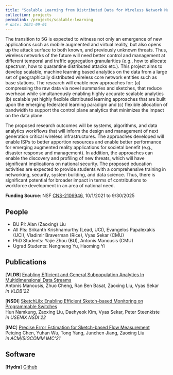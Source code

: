 ```yaml
---
title: "Scalable Learning from Distributed Data for Wireless Network Management"
collection: projects
permalink: /projects/scalable-learning
# date: 2021-09-01
---
```


The transition to 5G is expected to witness not only an emergence of new applications such as mobile augmented and virtual reality, but also opens up the attack surface to both known, and previously unknown threats. Thus, wireless networks of the future will need better control and management at different temporal and traffic aggregation granularities (e.g., how to allocate spectrum, how to quarantine distributed attacks etc.). This project aims to develop scalable, machine learning based analytics on the data from a large set of geographically distributed wireless core network entities such as base stations. The research will enable new approaches for: (a) compressing the raw data via novel summaries and sketches, that reduce overhead while simultaneously enabling highly accurate scalable analytics (b) scalable yet highly flexible distributed learning approaches that are built upon the emerging federated learning paradigm and (c) flexible allocation of bandwidth to support the control plane analytics that minimizes the impact on the data plane.

The proposed research outcomes will be systems, algorithms, and data analytics workflows that will inform the design and management of next generation critical wireless infrastructures. The approaches developed will enable ISPs to better apportion resources and enable better performance for emerging augmented reality applications for societal benefit (e.g., disaster response and management). In addition, the approaches can enable the discovery and profiling of new threats, which will have significant implications on national security. The proposed education activities are expected to provide students with a comprehensive training in networking, security, system building, and data science. Thus, there is significant potential for broader impact in terms of contributions to workforce development in an area of national need.

**Funding Source**: NSF [CNS-2106946](https://www.nsf.gov/awardsearch/showAward?AWD_ID=2106946), 10/1/2021 to 9/30/2025

People
------
* BU PI: Alan (Zaoxing) Liu
* All PIs: Srikanth Krishnamurthy (Lead, UCI), Evangelos Papalexakis (UCI), Vladimir Braverman (Rice), Vyas Sekar (CMU)
* PhD Students: Yajie Zhou (BU), Antonis Manousis (CMU)
* Ugrad Students: Nengneng Yu, Haoming Yi

Publications
------
[**VLDB**] [Enabling Efficient and General Subpopulation Analytics In Multidimensional Data Streams](/papers/2022/VLDB22_Hydra.pdf)  
Antonis Manousis, Zhuo Cheng, Ran Ben Basat, Zaoxing Liu, Vyas Sekar  
*in VLDB'22*

[**NSDI**] [SketchLib: Enabling Efficient Sketch-based Monitoring on Programmable Switches](/papers/2022/NSDI2022_SketchLib.pdf)  
Hun Namkung, Zaoxing Liu, Daehyeok Kim, Vyas Sekar, Peter Steenkiste  
*in USENIX NSDI'22*

[**IMC**] [Precise Error Estimation for Sketch-based Flow Measurement](/papers/2021/IMC21_ErrorEstimation.pdf)  
Peiqing Chen, Yuhan Wu, Tong Yang, Junchen Jiang, Zaoxing Liu   
*in ACM/SIGCOMM IMC'21*


Software
------
[**Hydra**] [Github](https://github.com/antonis-m/HYDRA_VLDB)